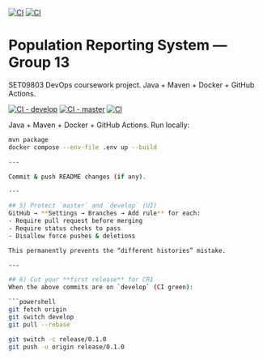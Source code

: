 ﻿[![CI](https://github.com/Group-13-DevOps/devops-group13-population-report/actions/workflows/ci.yml/badge.svg?branch=develop)](https://github.com/Group-13-DevOps/devops-group13-population-report/actions/workflows/ci.yml)
[![CI](https://github.com/Group-13-DevOps/devops-group13-population-report/actions/workflows/ci.yml/badge.svg?branch=develop)](https://github.com/Group-13-DevOps/devops-group13-population-report/actions/workflows/ci.yml)
# Population Reporting System — Group 13

SET09803 DevOps coursework project. Java + Maven + Docker + GitHub Actions.



[![CI - develop](https://github.com/Group-13-DevOps/devops-group13-population-report/actions/workflows/ci.yml/badge.svg?branch=develop)](https://github.com/Group-13-DevOps/devops-group13-population-report/actions/workflows/ci.yml)
[![CI - master](https://github.com/Group-13-DevOps/devops-group13-population-report/actions/workflows/ci.yml/badge.svg?branch=master)](https://github.com/Group-13-DevOps/devops-group13-population-report/actions/workflows/ci.yml)
[![CI](https://github.com/Group-13-DevOps/devops-group13-population-report/actions/workflows/ci.yml/badge.svg?branch=develop)](https://github.com/Group-13-DevOps/devops-group13-population-report/actions/workflows/ci.yml)


Java + Maven + Docker + GitHub Actions. Run locally:

```bash
mvn package
docker compose --env-file .env up --build

---

Commit & push README changes (if any).

---

## 5) Protect `master` and `develop` (UI)
GitHub → **Settings → Branches → Add rule** for each:
- Require pull request before merging
- Require status checks to pass
- Disallow force pushes & deletions

This permanently prevents the “different histories” mistake.

---

## 6) Cut your **first release** for CR1
When the above commits are on `develop` (CI green):

```powershell
git fetch origin
git switch develop
git pull --rebase

git switch -c release/0.1.0
git push -u origin release/0.1.0






